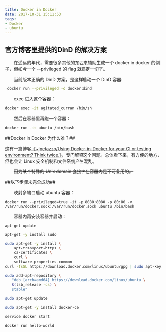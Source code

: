 ```yaml
---
title: Docker in Docker
date: 2017-10-31 15:11:53
tags:
- Docker 
- ubuntu
---
```

## 官方博客里提供的DinD 的解决方案 ##

&emsp;&emsp;在遥远的年代，需要很多其他的东西来辅助生成一个 docker in docker 的例子，但如今一个 --privileged 的 flag 就搞定一切了。

&emsp;&emsp;当前版本正确的 DinD 方案，是这样启动一个 DinD 容器:

```bash
 docker run --privileged -d docker:dind
```
&emsp;&emsp;exec 进入这个容器：

```bash
docker exec -it agitated_curran /bin/sh
```

&emsp;&emsp;然后在容器里再跑一个容器：

```bash
docker run -it ubuntu /bin/bash
```

##Docker in Docker 为什么难？##

这有一篇博客[《~jpetazzo/Using Docker-in-Docker for your CI or testing environment? Think twice.》][1]，专门解释这个问题。总体看下来，有方便的地方，但也会让 Linux 安全机制和文件系统产生混乱。

&emsp;&emsp;~~因为某个特殊的 Unix domain 套接字在容器内是不可复用的。~~

##以下步骤未完全成功##

&emsp;&emsp;映射多端口启动 ubuntu 容器：

```
docker run --privileged=true -it -p 8080:8080 -p 80:80 -v /var/run/docker.sock:/var/run/docker.sock ubuntu /bin/bash
```
&emsp;&emsp;容器内再安装容器并启动：

```bash
apt-get update

apt-get -y install sudo

sudo apt-get -y install \
    apt-transport-https \
    ca-certificates \
    curl \
    software-properties-common
curl -fsSL https://download.docker.com/linux/ubuntu/gpg | sudo apt-key add -

sudo add-apt-repository \
   "deb [arch=amd64] https://download.docker.com/linux/ubuntu \
   $(lsb_release -cs) \
   stable"

sudo apt-get update

sudo apt-get -y install docker-ce

service docker start

docker run hello-world
```


  [1]: http://jpetazzo.github.io/2015/09/03/do-not-use-docker-in-docker-for-ci/
